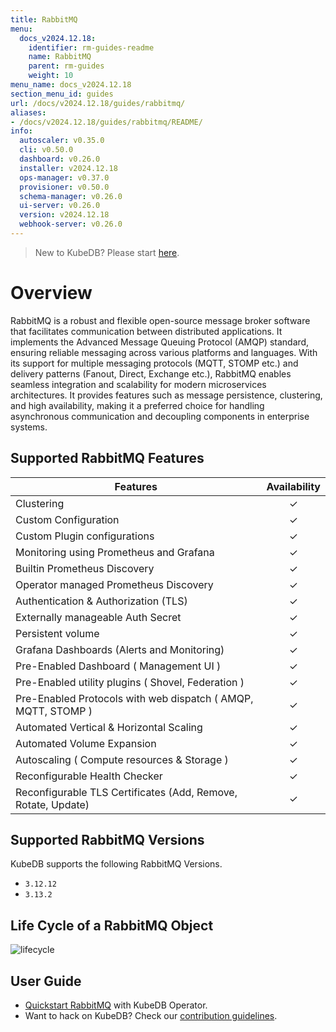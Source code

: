 ```yaml
---
title: RabbitMQ
menu:
  docs_v2024.12.18:
    identifier: rm-guides-readme
    name: RabbitMQ
    parent: rm-guides
    weight: 10
menu_name: docs_v2024.12.18
section_menu_id: guides
url: /docs/v2024.12.18/guides/rabbitmq/
aliases:
- /docs/v2024.12.18/guides/rabbitmq/README/
info:
  autoscaler: v0.35.0
  cli: v0.50.0
  dashboard: v0.26.0
  installer: v2024.12.18
  ops-manager: v0.37.0
  provisioner: v0.50.0
  schema-manager: v0.26.0
  ui-server: v0.26.0
  version: v2024.12.18
  webhook-server: v0.26.0
---
```


> New to KubeDB? Please start [here](/docs/v2024.12.18/README).

# Overview 

RabbitMQ is a robust and flexible open-source message broker software that facilitates communication between distributed applications. It implements the Advanced Message Queuing Protocol (AMQP) standard, ensuring reliable messaging across various platforms and languages. With its support for multiple messaging protocols (MQTT, STOMP etc.) and delivery patterns (Fanout, Direct, Exchange etc.), RabbitMQ enables seamless integration and scalability for modern microservices architectures. It provides features such as message persistence, clustering, and high availability, making it a preferred choice for handling asynchronous communication and decoupling components in enterprise systems.

## Supported RabbitMQ Features

| Features                                                      | Availability |
|---------------------------------------------------------------|:------------:|
| Clustering                                                    |   &#10003;   |
| Custom Configuration                                          |   &#10003;   |
| Custom Plugin configurations                                  |   &#10003;   |
| Monitoring using Prometheus and Grafana                       |   &#10003;   |
| Builtin Prometheus Discovery                                  |   &#10003;   |
| Operator managed Prometheus Discovery                         |   &#10003;   |
| Authentication & Authorization (TLS)                          |   &#10003;   |
| Externally manageable Auth Secret                             |   &#10003;   |
| Persistent volume                                             |   &#10003;   |
| Grafana Dashboards (Alerts and Monitoring)                    |   &#10003;   |
| Pre-Enabled Dashboard ( Management UI )                       |   &#10003;   |
| Pre-Enabled utility plugins ( Shovel, Federation )            |   &#10003;   |
| Pre-Enabled Protocols with web dispatch ( AMQP, MQTT, STOMP ) |   &#10003;   |
| Automated Vertical & Horizontal Scaling                       |   &#10003;   |
| Automated Volume Expansion                                    |   &#10003;   |
| Autoscaling ( Compute resources & Storage )                   |   &#10003;   |
| Reconfigurable Health Checker                                 |   &#10003;   |
| Reconfigurable TLS Certificates (Add, Remove, Rotate, Update) |   &#10003;   |

## Supported RabbitMQ Versions

KubeDB supports the following RabbitMQ Versions.
- `3.12.12`
- `3.13.2`

## Life Cycle of a RabbitMQ Object

<!---
ref : https://cacoo.com/diagrams/4PxSEzhFdNJRIbIb/0281B
--->

<p text-align="center">
    <img alt="lifecycle"  src="/docs/v2024.12.18/guides/rabbitmq/images/rabbitmq-lifecycle.png" >
</p>

## User Guide

- [Quickstart RabbitMQ](/docs/v2024.12.18/guides/rabbitmq/quickstart/quickstart) with KubeDB Operator.
- Want to hack on KubeDB? Check our [contribution guidelines](/docs/v2024.12.18/CONTRIBUTING).